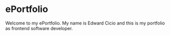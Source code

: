 # ePortfolio

Welcome to my ePortfolio.
My name is Edward Cicio and this is my portfolio as frontend software developer.
